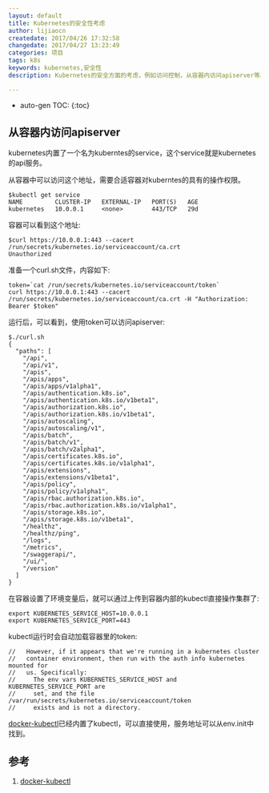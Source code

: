 ```yaml
---
layout: default
title: Kubernetes的安全性考虑
author: lijiaocn
createdate: 2017/04/26 17:32:58
changedate: 2017/04/27 13:23:49
categories: 项目
tags: k8s
keywords: kubernetes,安全性
description: Kubernetes的安全方面的考虑，例如访问控制，从容器内访问apiserver等。

---
```


* auto-gen TOC:
{:toc}

## 从容器内访问apiserver 

kubernetes内置了一个名为kuberntes的service，这个service就是kubernetes的api服务。

从容器中可以访问这个地址，需要合适容器对kuberntes的具有的操作权限。

	$kubectl get service
	NAME         CLUSTER-IP   EXTERNAL-IP   PORT(S)   AGE
	kubernetes   10.0.0.1     <none>        443/TCP   29d

容器可以看到这个地址:

	$curl https://10.0.0.1:443 --cacert /run/secrets/kubernetes.io/serviceaccount/ca.crt
	Unauthorized

准备一个curl.sh文件，内容如下:

	token=`cat /run/secrets/kubernetes.io/serviceaccount/token`
	curl https://10.0.0.1:443 --cacert /run/secrets/kubernetes.io/serviceaccount/ca.crt -H "Authorization: Bearer $token"

运行后，可以看到，使用token可以访问apiserver: 

	$./curl.sh
	{
	  "paths": [
	    "/api",
	    "/api/v1",
	    "/apis",
	    "/apis/apps",
	    "/apis/apps/v1alpha1",
	    "/apis/authentication.k8s.io",
	    "/apis/authentication.k8s.io/v1beta1",
	    "/apis/authorization.k8s.io",
	    "/apis/authorization.k8s.io/v1beta1",
	    "/apis/autoscaling",
	    "/apis/autoscaling/v1",
	    "/apis/batch",
	    "/apis/batch/v1",
	    "/apis/batch/v2alpha1",
	    "/apis/certificates.k8s.io",
	    "/apis/certificates.k8s.io/v1alpha1",
	    "/apis/extensions",
	    "/apis/extensions/v1beta1",
	    "/apis/policy",
	    "/apis/policy/v1alpha1",
	    "/apis/rbac.authorization.k8s.io",
	    "/apis/rbac.authorization.k8s.io/v1alpha1",
	    "/apis/storage.k8s.io",
	    "/apis/storage.k8s.io/v1beta1",
	    "/healthz",
	    "/healthz/ping",
	    "/logs",
	    "/metrics",
	    "/swaggerapi/",
	    "/ui/",
	    "/version"
	  ]
	}

在容器设置了环境变量后，就可以通过上传到容器内部的kubectl直接操作集群了:

	export KUBERNETES_SERVICE_HOST=10.0.0.1
	export KUBERNETES_SERVICE_PORT=443

kubectl运行时会自动加载容器里的token:

	//   However, if it appears that we're running in a kubernetes cluster
	//   container environment, then run with the auth info kubernetes mounted for
	//   us. Specifically:
	//     The env vars KUBERNETES_SERVICE_HOST and KUBERNETES_SERVICE_PORT are
	//     set, and the file /var/run/secrets/kubernetes.io/serviceaccount/token
	//     exists and is not a directory.

[docker-kubectl][1]已经内置了kubectl，可以直接使用，服务地址可以从env.init中找到。

## 参考

1. [docker-kubectl][1]

[1]: docker-kubectl "https://github.com/lijiaocn/docker-kubectl"
